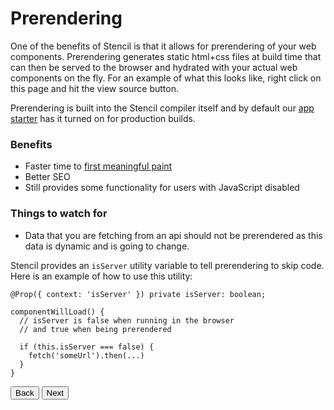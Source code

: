 # Prerendering

One of the benefits of Stencil is that it allows for prerendering of your web components. Prerendering generates static html+css files at build time that can then be served to the browser and hydrated with your actual web components on the fly. For an example of what this looks like, right click on this page and hit the view source button.

Prerendering is built into the Stencil compiler itself and by default our [app starter](https://github.com/ionic-team/stencil-app-starter) has it turned on for production builds.

### Benefits

- Faster time to [first meaningful paint](https://developers.google.com/web/tools/lighthouse/audits/first-meaningful-paint)
- Better SEO
- Still provides some functionality for users with JavaScript disabled


### Things to watch for

- Data that you are fetching from an api should not be prerendered as this data is dynamic and is going to change.

Stencil provides an `isServer` utility variable to tell prerendering to skip code. Here is an example of how to use this utility:

```
@Prop({ context: 'isServer' }) private isServer: boolean;

componentWillLoad() {
  // isServer is false when running in the browser
  // and true when being prerendered

  if (this.isServer === false) {
    fetch('someUrl').then(...)
  }
}
```

<stencil-route-link url="/docs/distribution" router="#router" custom="true">
  <button class="pull-left btn btn--secondary">
    Back
  </button>
</stencil-route-link>

<stencil-route-link url="/docs/server-side-rendering" custom="true">
  <button class="pull-right btn btn--primary">
    Next
  </button>
</stencil-route-link>
